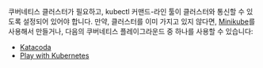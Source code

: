 쿠버네티스 클러스터가 필요하고, kubectl 커맨드-라인 툴이 클러스터와 통신할 수 있도록 설정되어 있어야 합니다.
만약, 클러스터를 이미 가지고 있지 않다면, [Minikube](/docs/setup/minikube)를 사용해서 만들거나,
다음의 쿠버네티스 플레이그라운드 중 하나를 사용할 수 있습니다:

* [Katacoda](https://www.katacoda.com/courses/kubernetes/playground)
* [Play with Kubernetes](http://labs.play-with-k8s.com/)
